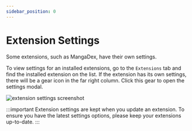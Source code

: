 ```yaml
---
sidebar_position: 0
---
```


# Extension Settings

Some extensions, such as MangaDex, have their own settings. 

To view settings for an installed extensions, go to the `Extensions` tab and find
the installed extension on the list. If the extension has its own settings, there
will be a gear icon in the far right column. Click this gear to open the settings modal.

![extension settings screenshot](/img/screenshot_extension_settings.png)

:::important
Extension settings are kept when you update an extension. To ensure you have the latest
settings options, please keep your extensions up-to-date. 
:::